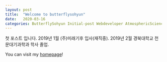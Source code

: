 ```yaml
---
layout: post
title:  "Welcome to butterflysohyun"
date:   2020-03-16
categories: ButterflySohyun Initial-post Webdeveloper AtmosphericScience Seoul
---
```

첫 포스트 입니다.
2019년 1월 (주)미래기후 입사(재직중).
2019년 2월 경북대학교 천문대기과학과 학사 졸업.

You can visit my [homepage][Homepage]!

[Homepage]: http://butterflysohyun.com/
